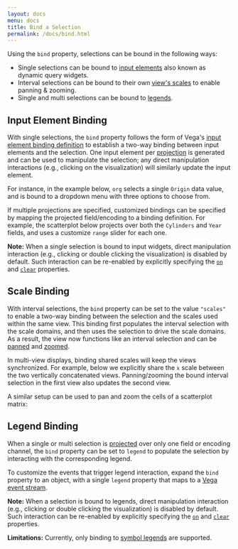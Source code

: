 ```yaml
---
layout: docs
menu: docs
title: Bind a Selection
permalink: /docs/bind.html
---
```


Using the `bind` property, selections can be bound in the following ways:

- Single selections can be bound to [input elements](#input-element-binding) also known as dynamic query widgets.
- Interval selections can be bound to their own [view's scales](#scale-binding) to enable panning &amp; zooming.
- Single and multi selections can be bound to [legends](#legend-binding).

## Input Element Binding

With single selections, the `bind` property follows the form of Vega's [input element binding definition](https://vega.github.io/vega/docs/signals/#bind) to establish a two-way binding between input elements and the selection. One input element per [projection](project.html) is generated and can be used to manipulate the selection; any direct manipulation interactions (e.g., clicking on the visualization) will similarly update the input element.

For instance, in the example below, `org` selects a single `Origin` data value, and is bound to a dropdown menu with three options to choose from.

<div class="vl-example" data-name="selection_bind_origin"></div>

If multiple projections are specified, customized bindings can be specified by mapping the projected field/encoding to a binding definition. For example, the scatterplot below projects over both the `Cylinders` and `Year` fields, and uses a customize `range` slider for each one.

<div class="vl-example" data-name="selection_bind_cylyr"></div>

**Note:** When a single selection is bound to input widgets, direct manipulation interaction (e.g., clicking or double clicking the visualization) is disabled by default. Such interaction can be re-enabled by explicitly specifying the [`on`](selection.html#selection-props) and [`clear`](clear.html) properties.

## Scale Binding

With interval selections, the `bind` property can be set to the value `"scales"` to enable a two-way binding between the selection and the scales used within the same view. This binding first populates the interval selection with the scale domains, and then uses the selection to drive the scale domains. As a result, the view now functions like an interval selection and can be [panned](translate.html) and [zoomed](zoom.html).

<div class="vl-example" data-name="selection_translate_scatterplot_drag"></div>

In multi-view displays, binding shared scales will keep the views synchronized. For example, below we explicitly share the `x` scale between the two vertically concatenated views. Panning/zooming the bound interval selection in the first view also updates the second view.

<div class="vl-example" data-name="interactive_panzoom_vconcat_shared"></div>

A similar setup can be used to pan and zoom the cells of a scatterplot matrix:

<div class="vl-example" data-name="interactive_panzoom_splom"></div>

## Legend Binding

When a single or multi selection is [projected](project.html) over only one field or encoding channel, the `bind` property can be set to `legend` to populate the selection by interacting with the corresponding legend.

<div class="vl-example" data-name="interactive_legend"></div>

To customize the events that trigger legend interaction, expand the `bind` property to an object, with a single `legend` property that maps to a [Vega event stream](https://vega.github.io/vega/docs/event-streams/).

<div class="vl-example" data-name="interactive_legend_dblclick"></div>

**Note:** When a selection is bound to legends, direct manipulation interaction (e.g., clicking or double clicking the visualization) is disabled by default. Such interaction can be re-enabled by explicitly specifying the [`on`](selection.html#selection-props) and [`clear`](clear.html) properties.

**Limitations:** Currently, only binding to [symbol legends](https://vega.github.io/vega-lite/docs/legend.html#legend-types) are supported.
